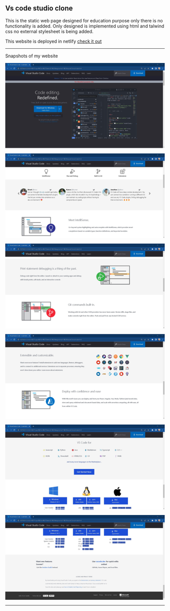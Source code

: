 ## Vs code studio clone

This is the static web page designed for education purpose only there is no functionality is added. Only designed is implemented using html and talwind css no external stylesheet is being added.

This website is deployed in netlify 
[check it out]()

<hr/>

Snapshots of my website

![](./Output/1.jpg)

![](./Output/2.jpg)

![](./Output/3.jpg)

![](./Output/4.jpg)

![](./Output/5.jpg)

![](./Output/6.jpg)

<hr/>

